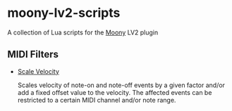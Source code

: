 # moony-lv2-scripts

A collection of Lua scripts for the [Moony] LV2 plugin


## MIDI Filters

* [Scale Velocity](midi/scale_velocity.lua)

    Scales velocity of note-on and note-off events by a given factor
    and/or add a fixed offset value to the velocity. The affected events
    can be restricted to a certain MIDI channel and/or note range.


[Moony]: https://open-music-kontrollers.ch/lv2/moony/
